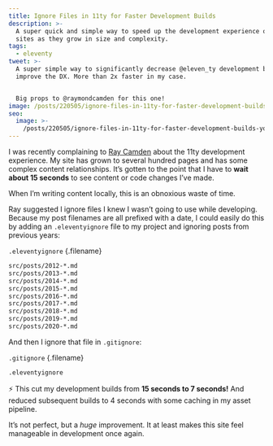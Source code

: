 ```yaml
---
title: Ignore Files in 11ty for Faster Development Builds
description: >-
  A super quick and simple way to speed up the development experience on 11ty
  sites as they grow in size and complexity.
tags:
  - eleventy
tweet: >-
  A super simple way to significantly decrease @eleven_ty development builds and
  improve the DX. More than 2x faster in my case.


  Big props to @raymondcamden for this one!
image: /posts/220505/ignore-files-in-11ty-for-faster-development-builds-CIZIso4Q.png
seo:
  image: >-
    /posts/220505/ignore-files-in-11ty-for-faster-development-builds-yoG4ThJ6--meta.png
---
```


I was recently complaining to [Ray Camden](https://twitter.com/raymondcamden) about the 11ty development experience. My site has grown to several hundred pages and has some complex content relationships. It’s gotten to the point that I have to **wait about 15 seconds** to see content or code changes I’ve made.

When I’m writing content locally, this is an obnoxious waste of time.

Ray suggested I ignore files I knew I wasn’t going to use while developing. Because my post filenames are all prefixed with a date, I could easily do this by adding an `.eleventyignore` file to my project and ignoring posts from previous years:

`.eleventyignore` {.filename}

```txt
src/posts/2012-*.md
src/posts/2013-*.md
src/posts/2014-*.md
src/posts/2015-*.md
src/posts/2016-*.md
src/posts/2017-*.md
src/posts/2018-*.md
src/posts/2019-*.md
src/posts/2020-*.md
```

And then I ignore that file in `.gitignore`:

`.gitignore` {.filename}

```txt
.eleventyignore
```

⚡ This cut my development builds from **15 seconds to 7 seconds!** And reduced subsequent builds to 4 seconds with some caching in my asset pipeline.

It’s not perfect, but a _huge_ improvement. It at least makes this site feel manageable in development once again.
